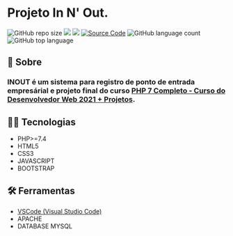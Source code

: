 # Projeto In N' Out.

![GitHub repo size](https://img.shields.io/github/repo-size/akelvin49/innout)
[<img src = "https://img.shields.io/badge/akelvinlima-%23E4405F.svg?&style=flat-square&logo=instagram&logoColor=white">](https://www.instagram.com/akelvinlima/)
[<img src="https://img.shields.io/badge/Kelvin_Lima-%230077B5.svg?&style=flat-square&logo=linkedin&logoColor=white" />](https://www.linkedin.com/in/kelvin-lima-89074a1ab/)
[![Source Code](http://img.shields.io/badge/source-akelvin49/Innout-blue.svg?style=flat-square)](https://github.com/akelvin49/Innout)
![GitHub language count](https://img.shields.io/github/languages/count/akelvin49/innout)
![GitHub top language](https://img.shields.io/github/languages/top/akelvin49/innout)



## :pushpin: Sobre
### INOUT é um sistema para registro de ponto de entrada empresárial e projeto final do curso [PHP 7 Completo - Curso do Desenvolvedor Web 2021 + Projetos](https://www.udemy.com/course/php-7-completo/). 

## :technologist: Tecnologias 
- PHP>=7.4
- HTML5
- CSS3
- JAVASCRIPT
- BOOTSTRAP

## :hammer_and_wrench: Ferramentas
- [VSCode (Visual Studio Code)](https://code.visualstudio.com/)
- APACHE
- DATABASE MYSQL
